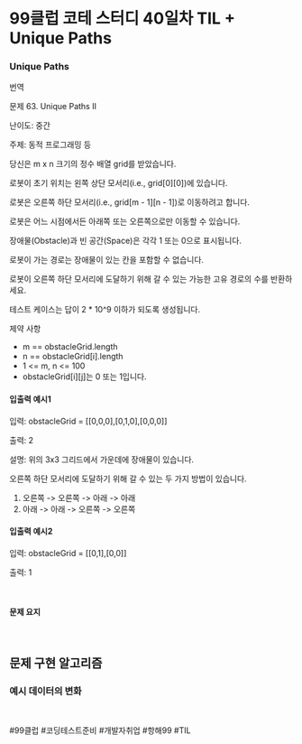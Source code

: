 # 99클럽 코테 스터디 40일차 TIL + Unique Paths
### Unique Paths



번역

문제 63. Unique Paths II 

난이도: 중간 

주제: 동적 프로그래밍 등 

당신은 m x n 크기의 정수 배열 grid를 받았습니다.

로봇이 초기 위치는 왼쪽 상단 모서리(i.e., grid[0][0])에 있습니다. 

로봇은 오른쪽 하단 모서리(i.e., grid[m - 1][n - 1])로 이동하려고 합니다.

로봇은 어느 시점에서든 아래쪽 또는 오른쪽으로만 이동할 수 있습니다.

장애물(Obstacle)과 빈 공간(Space)은 각각 1 또는 0으로 표시됩니다. 

로봇이 가는 경로는 장애물이 있는 칸을 포함할 수 없습니다.

로봇이 오른쪽 하단 모서리에 도달하기 위해 갈 수 있는 가능한 고유 경로의 수를 반환하세요.

테스트 케이스는 답이 2 * 10^9 이하가 되도록 생성됩니다.

제약 사항

- m == obstacleGrid.length
- n == obstacleGrid[i].length
- 1 <= m, n <= 100
- obstacleGrid[i][j]는 0 또는 1입니다.

#### 입출력 예시1

입력: obstacleGrid = [[0,0,0],[0,1,0],[0,0,0]]

출력: 2

설명: 위의 3x3 그리드에서 가운데에 장애물이 있습니다. 

오른쪽 하단 모서리에 도달하기 위해 갈 수 있는 두 가지 방법이 있습니다.

1. 오른쪽 -> 오른쪽 -> 아래 -> 아래
2. 아래 -> 아래 -> 오른쪽 -> 오른쪽

#### 입출력 예시2

입력: obstacleGrid = [[0,1],[0,0]]

출력: 1


<br>

#### 문제 요지


<br>


## 문제 구현 알고리즘


### 예시 데이터의 변화



<br>

#99클럽 #코딩테스트준비 #개발자취업 #항해99 #TIL
